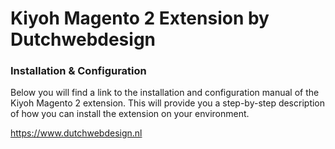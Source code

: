 # Kiyoh Magento 2 Extension by Dutchwebdesign

### Installation & Configuration 

Below you will find a link to the installation and configuration manual of the Kiyoh Magento 2 extension. This will provide you a step-by-step description of how you can install the extension on your environment.

https://www.dutchwebdesign.nl
